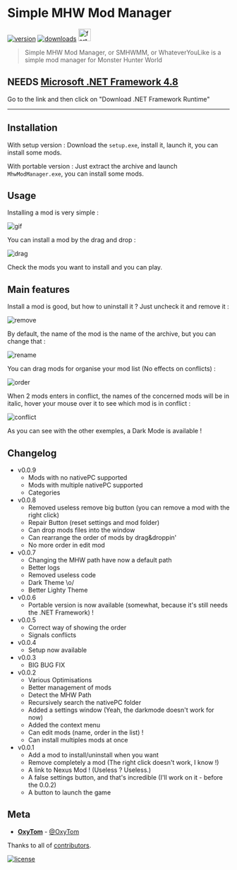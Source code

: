 # Simple MHW Mod Manager

[![version](https://img.shields.io/github/v/release/oxypomme/SimpleMhwModManager?label=Version&style=for-the-badge)](https://shields.io)
[![downloads](https://img.shields.io/github/downloads/oxypomme/SimpleMhwModManager/total?style=for-the-badge)](https://shields.io) <a href="https://forthebadge.com/"><img src="https://forthebadge.com/images/badges/made-with-c-sharp.svg" alt="forthebadge" height="28"/></a>

> Simple MHW Mod Manager, or SMHWMM, or WhateverYouLike is a simple mod manager for Monster Hunter World

## NEEDS [Microsoft .NET Framework 4.8](https://dotnet.microsoft.com/download)

Go to the link and then click on "Download .NET Framework Runtime"

---

## Installation

With setup version : Download the `setup.exe`, install it, launch it, you can install some mods.

With portable version : Just extract the archive and launch `MhwModManager.exe`, you can install some mods.

## Usage

Installing a mod is very simple :

![gif](https://i.imgur.com/JAmO8Bf.gif)

You can install a mod by the drag and drop :

![drag](https://i.imgur.com/y5AentF.gif)

Check the mods you want to install and you can play.

## Main features

Install a mod is good, but how to uninstall it ? Just uncheck it and remove it :

![remove](https://i.imgur.com/AT3nO1b.gif)

By default, the name of the mod is the name of the archive, but you can change that :

![rename](https://i.imgur.com/M8KgDvE.gif)

You can drag mods for organise your mod list (No effects on conflicts) :

![order](https://i.imgur.com/i09sJgo.gif)

When 2 mods enters in conflict, the names of the concerned mods will be in italic, hover your mouse over it to see which mod is in conflict :

![conflict](https://i.imgur.com/Vs7fQEO.png)

As you can see with the other exemples, a Dark Mode is available !

## Changelog

- v0.0.9
  - Mods with no nativePC supported
  - Mods with multiple nativePC supported
  - Categories
- v0.0.8
  - Removed useless remove big button (you can remove a mod with the right click)
  - Repair Button (reset settings and mod folder)
  - Can drop mods files into the window
  - Can rearrange the order of mods by drag&droppin'
  - No more order in edit mod
- v0.0.7
  - Changing the MHW path have now a default path
  - Better logs
  - Removed useless code
  - Dark Theme \o/
  - Better Lighty Theme
- v0.0.6
  - Portable version is now available (somewhat, because it's still needs the .NET Framework) !
- v0.0.5
  - Correct way of showing the order
  - Signals conflicts
- v0.0.4
  - Setup now available
- v0.0.3
  - BIG BUG FIX
- v0.0.2
  - Various Optimisations
  - Better management of mods
  - Detect the MHW Path
  - Recursively search the nativePC folder
  - Added a settings window (Yeah, the darkmode doesn't work for now)
  - Added the context menu
  - Can edit mods (name, order in the list) !
  - Can install multiples mods at once
- v0.0.1
  - Add a mod to install/uninstall when you want
  - Remove completely a mod (The right click doesn't work, I know !)
  - A link to Nexus Mod ! (Useless ? Useless.)
  - A false settings button, and that's incredible (I'll work on it - before the 0.0.2)
  - A button to launch the game

## Meta

- [**OxyTom**](https://github.com/oxypomme) - [@OxyTom](https://twitter.com/OxyT0m8)

Thanks to all of [contributors](https://github.com/oxypomme/SimpleMhwModManager/contributors).

[![license](https://img.shields.io/github/license/oxypomme/SimpleMhwModManager?style=for-the-badge)](https://github.com/oxypomme/SimpleMhwModManager/blob/master/LICENSE)
